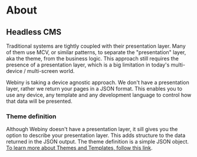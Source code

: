 # About

## Headless CMS
Traditional systems are tightly coupled with their presentation layer. Many of them use MCV, or similar patterns, to separate the "presentation" layer, aka the theme, from the business logic. This approach still requires the presence of a presentation layer, which is a big limitation in today's multi-device / multi-screen world. 

Webiny is taking a device agnostic approach. We don't have a presentation layer, rather we return your pages in a JSON format. This enables you to use any device, any template and any development language to control how that data will be presented.


### Theme definition
Although Webiny doesn't have a presentation layer, it sill gives you the option to describe your presentation layer. This adds structure to the data returned in the JSON output.
The theme definition is a simple JSON object. [To learn more about Themes and Templates, follow this link](./themes_and_templates.md).
